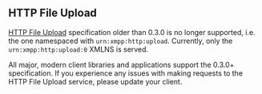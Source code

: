 ## HTTP File Upload

[HTTP File Upload](https://xmpp.org/extensions/xep-0363.html) specification older than 0.3.0 is no longer supported, i.e. the one namespaced with `urn:xmpp:http:upload`.
Currently, only the `urn:xmpp:http:upload:0` XMLNS is served.

All major, modern client libraries and applications support the 0.3.0+ specification.
If you experience any issues with making requests to the HTTP File Upload service, please update your client.

